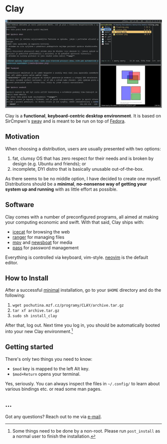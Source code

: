 # Clay

![Screenshot](screenshot.webp)

Clay is a **functional**, **keyboard-centric desktop environment**. It is based
on SirCmpwn's [sway](https://swaywm.org/) and is meant to be run on top of
[Fedora](https://getfedora.org).


## Motivation

When choosing a distribution, users are usually presented with two options:	

1. fat, clumsy OS that has zero respect for their needs and is broken by design
   (e.g. Ubuntu and friends); or
2. incomplete, DYI distro that is basically unusable out-of-the-box.

As there seems to be no middle option, I have decided to create one myself.
Distributions should be a **minimal**, **no-nonsense way of getting your system
up and running** with as little effort as possible.


## Software

Clay comes with a number of preconfigured programs, all aimed at making your
computing economic and swift. With that said, Clay ships with:

- [icecat](https://en.wikipedia.org/wiki/GNU_IceCat) for browsing the
  web
- [ranger](https://wiki.archlinux.org/title/Ranger) for managing files
- [mpv](https://wiki.archlinux.org/title/Mpv) and
  [newsboat](https://wiki.archlinux.org/title/Newsboat) for media
- [pass](https://wiki.archlinux.org/title/Pass) for password management

Everything is controlled via keyboard, vim-style.
[neovim](https://wiki.archlinux.org/title/Neovim) is the default editor.


## How to Install

After a successful
[minimal](https://able.bio/KY64/minimal-installation-fedora-linux--73410e6d)
installation, go to your `$HOME` directory and do the following:

1. `wget pochutina.mzf.cz/programy/CLAY/archive.tar.gz`
2. `tar xf archive.tar.gz`
3. `sudo sh install_clay`

After that, log out. Next time you log in, you should be automatically booted
into your new Clay environment.[^1]

[^1]: Some things need to be done by a non-root. Please run `post_install` as a
normal user to finish the installation.


## Getting started

There's only two things you need to know:

- `$mod` key is mapped to the left Alt key.
- `$mod+Return` opens your terminal.

Yes, seriously. You can always inspect the files in `~/.config/` to learn about
various bindings etc. or read some man pages.


## ...

Got any questions? Reach out to me via
[e-mail](mailto:mzf@tuta.io).

